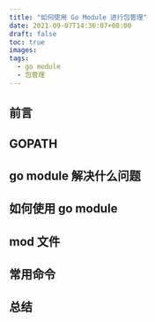 ```yaml
---
title: "如何使用 Go Module 进行包管理"
date: 2021-09-07T14:36:07+08:00
draft: false
toc: true
images:
tags: 
  - go module
  - 包管理
---
```


## 前言

## GOPATH

## go module 解决什么问题

## 如何使用 go module

## mod 文件

## 常用命令

## 总结